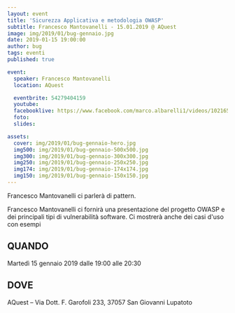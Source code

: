 ```yaml
---
layout: event
title: 'Sicurezza Applicativa e metodologia OWASP'
subtitle: Francesco Mantovanelli - 15.01.2019 @ AQuest
image: img/2019/01/bug-gennaio.jpg
date: 2019-01-15 19:00:00
author: bug
tags: eventi
published: true

event:
  speaker: Francesco Mantovanelli
  location: AQuest

  eventbrite: 54279404159
  youtube:
  facebooklive: https://www.facebook.com/marco.albarelli1/videos/10216511803099187/
  foto:
  slides:

assets:
  cover: img/2019/01/bug-gennaio-hero.jpg
  img500: img/2019/01/bug-gennaio-500x500.jpg
  img300: img/2019/01/bug-gennaio-300x300.jpg
  img250: img/2019/01/bug-gennaio-250x250.jpg
  img174: img/2019/01/bug-gennaio-174x174.jpg
  img150: img/2019/01/bug-gennaio-150x150.jpg
---
```


Francesco Mantovanelli ci parlerà di pattern.

Francesco Mantovanelli ci fornirà una presentazione del progetto OWASP e dei principali tipi di vulnerabilità software. Ci mostrerà anche dei casi d'uso con esempi

## QUANDO

Martedì 15 gennaio 2019 dalle 19:00 alle 20:30

## DOVE

AQuest – Via Dott. F. Garofoli 233, 37057 San Giovanni Lupatoto
